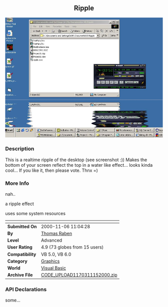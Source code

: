 ﻿<div align="center">

## Ripple

<img src="PIC20001115515584648.jpg">
</div>

### Description

This is a realtime ripple of the desktop (see screenshot :)) Makes the bottom of your screen reflect the top in a water like effect... looks kinda cool... If you like it, then please vote. Thnx =)
 
### More Info
 
nah..

a ripple effect

uses some system resources


<span>             |<span>
---                |---
**Submitted On**   |2000-11-06 11:04:28
**By**             |[Thomas Raben](https://github.com/Planet-Source-Code/PSCIndex/blob/master/ByAuthor/thomas-raben.md)
**Level**          |Advanced
**User Rating**    |4.9 (73 globes from 15 users)
**Compatibility**  |VB 5\.0, VB 6\.0
**Category**       |[Graphics](https://github.com/Planet-Source-Code/PSCIndex/blob/master/ByCategory/graphics__1-46.md)
**World**          |[Visual Basic](https://github.com/Planet-Source-Code/PSCIndex/blob/master/ByWorld/visual-basic.md)
**Archive File**   |[CODE\_UPLOAD1170311152000\.zip](https://github.com/Planet-Source-Code/thomas-raben-ripple__1-12804/archive/master.zip)

### API Declarations

some...





